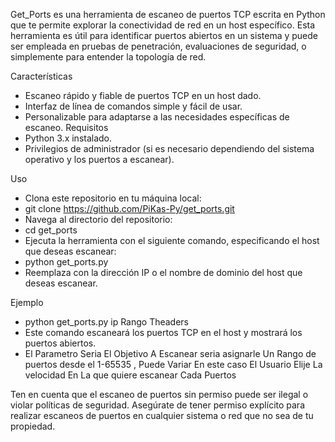 Get_Ports es una herramienta de escaneo de puertos TCP escrita en Python que te permite explorar la conectividad de red en un host específico. Esta herramienta es útil para identificar puertos abiertos en un sistema y puede ser empleada en pruebas de penetración, evaluaciones de seguridad, o simplemente para entender la topología de red.

Características
* Escaneo rápido y fiable de puertos TCP en un host dado.
* Interfaz de línea de comandos simple y fácil de usar.
* Personalizable para adaptarse a las necesidades específicas de escaneo.
Requisitos
* Python 3.x instalado.
* Privilegios de administrador (si es necesario dependiendo del sistema operativo y los puertos a escanear).

Uso
* Clona este repositorio en tu máquina local:
* git clone https://github.com/PiKas-Py/get_ports.git
* Navega al directorio del repositorio:
* cd get_ports
* Ejecuta la herramienta con el siguiente comando, especificando el host que deseas escanear:
* python get_ports.py <ip> <rango> <Theaders> 
* Reemplaza <host> con la dirección IP o el nombre de dominio del host que deseas escanear.

Ejemplo

- python get_ports.py ip Rango Theaders
- Este comando escaneará los puertos TCP en el host <ip> y mostrará los puertos abiertos.
- El Parametro <Ip> Seria El Objetivo A Escanear  <Rango> seria asignarle Un Rango de puertos desde el 1-65535 <Theader>, Puede Variar En este caso El Usuario Elije La velocidad En La que quiere escanear Cada Puertos

Ten en cuenta que el escaneo de puertos sin permiso puede ser ilegal o violar políticas de seguridad. Asegúrate de tener permiso explícito para realizar escaneos de puertos en cualquier sistema o red que no sea de tu propiedad.


